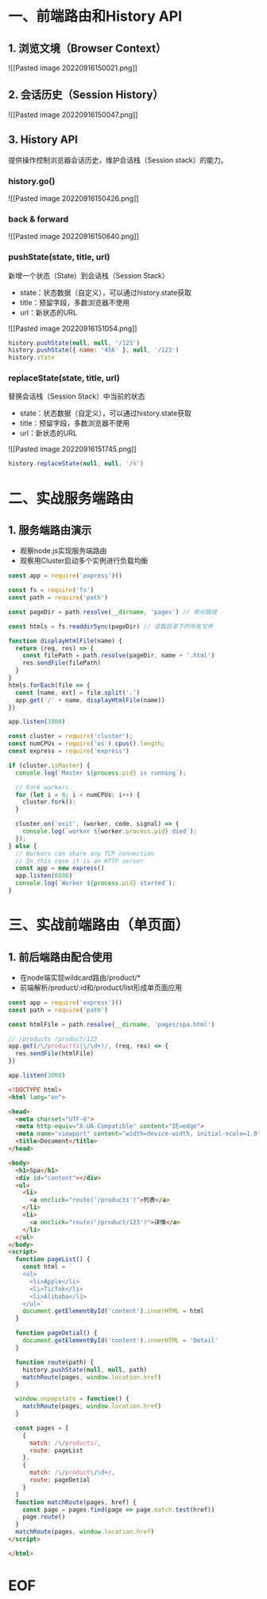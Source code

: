 # 一、前端路由和History API

## 1. 浏览文境（Browser Context）

![[Pasted image 20220916150021.png]]

## 2. 会话历史（Session History）

![[Pasted image 20220916150047.png]]

## 3. History API

提供操作控制浏览器会话历史，维护会话栈（Session stack）的能力。

### history.go()

![[Pasted image 20220916150426.png]]

### back & forward
![[Pasted image 20220916150640.png]]

### pushState(state, title, url)

新增一个状态（State）到会话栈（Session Stack）
- state：状态数据（自定义），可以通过history.state获取
- title：预留字段，多数浏览器不使用
- url：新状态的URL

![[Pasted image 20220916151054.png]]

```javascript
history.pushState(null, null, '/123')
history.pushState({ name: '456' }, null, '/123')
history.state
```

### replaceState(state, title, url)

替换会话栈（Session Stack）中当前的状态
- state：状态数据（自定义），可以通过history.state获取
- title：预留字段，多数浏览器不使用
- url：新状态的URL

![[Pasted image 20220916151745.png]]

```javascript
history.replaceState(null, null, '/x')
```


# 二、实战服务端路由

## 1. 服务端路由演示

- 观察node.js实现服务端路由
- 观察用Cluster启动多个实例进行负载均衡

```javascript
const app = require('express')()

const fs = require('fs')
const path = require('path')

const pageDir = path.resolve(__dirname, 'pages') // 绝对路径

const htmls = fs.readdirSync(pageDir) // 读取目录下的所有文件

function displayHtmlFile(name) {
  return (req, res) => {
    const filePath = path.resolve(pageDir, name + '.html')
    res.sendFile(filePath)
  }
}
htmls.forEach(file => {
  const [name, ext] = file.split('.')
  app.get('/' + name, displayHtmlFile(name))
})

app.listen(3000)
```

```javascript
const cluster = require('cluster');
const numCPUs = require('os').cpus().length;
const express = require('express')

if (cluster.isMaster) {
  console.log(`Master ${process.pid} is running`);

  // Fork workers.
  for (let i = 0; i < numCPUs; i++) {
    cluster.fork();
  }

  cluster.on('exit', (worker, code, signal) => {
    console.log(`worker ${worker.process.pid} died`);
  });
} else {
  // Workers can share any TCP connection
  // In this case it is an HTTP server
  const app = new express()
  app.listen(8080)
  console.log(`Worker ${process.pid} started`);
}
```


# 三、实战前端路由（单页面）

## 1. 前后端路由配合使用

- 在node端实现wildcard路由/product/\*
- 前端解析/product/:id和/product/list形成单页面应用

```javascript
const app = require('express')()
const path = require('path')

const htmlFile = path.resolve(__dirname, 'pages/spa.html')

// /products /product/123
app.get(/\/product(s|\/\d+)/, (req, res) => {
  res.sendFile(htmlFile)
})

app.listen(3000)
```

```html
<!DOCTYPE html>
<html lang="en">

<head>
  <meta charset="UTF-8">
  <meta http-equiv="X-UA-Compatible" content="IE=edge">
  <meta name="viewport" content="width=device-width, initial-scale=1.0">
  <title>Document</title>
</head>

<body>
  <h1>Spa</h1>
  <div id="content"></div>
  <ul>
    <li>
      <a onclick="route('/products')">列表</a>
    </li>
    <li>
      <a onclick="route('/product/123')">详情</a>
    </li>
  </ul>
</body>
<script>
  function pageList() {
    const html = `
    <ul>
      <li>Apple</li>
      <li>TicTok</li>
      <li>Alibaba</li>
    </ul>`
    document.getElementById('content').innerHTML = html
  }

  function pageDetial() {
    document.getElementById('content').innerHTML = 'Detail'
  }

  function route(path) {
    history.pushState(null, null, path)
    matchRoute(pages, window.location.href)
  }

  window.onpopstate = function() {
    matchRoute(pages, window.location.href)
  }

  const pages = [
    {
      match: /\/products/,
      route: pageList
    },
    {
      match: /\/product\/\d+/,
      route: pageDetial
    }
  ]
  function matchRoute(pages, href) {
    const page = pages.find(page => page.match.test(href))
    page.route()
  }
  matchRoute(pages, window.location.href)
</script>

</html>
```



# EOF
